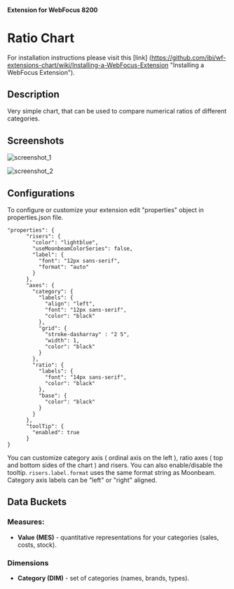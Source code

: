 #### Extension for WebFocus 8200

# Ratio Chart

For installation instructions please visit this [link] (https://github.com/ibi/wf-extensions-chart/wiki/Installing-a-WebFocus-Extension "Installing a WebFocus Extension").

## Description

Very simple chart, that can be used to compare numerical ratios of different categories.
## Screenshots

![screenshot_1](https://github.com/ibi/wf-extensions-chart/blob/master/com.ibi.ratio/screenshots/1.png)

![screenshot_2](https://github.com/ibi/wf-extensions-chart/blob/master/com.ibi.ratio/screenshots/2.png)

## Configurations

To configure or customize your extension edit "properties" object in properties.json file.
	
	"properties": {
          "risers": {          
            "color": "lightblue",
            "useMoonbeamColorSeries": false,
            "label": {
              "font": "12px sans-serif",
              "format": "auto"
            }
          },
          "axes": {
            "category": {
              "labels": {
                "align": "left",
                "font": "12px sans-serif",
                "color": "black"
              },
              "grid": {
                "stroke-dasharray" : "2 5",
                "width": 1,
                "color": "black"
              }
            },
            "ratio": {
              "labels": {
                "font": "14px sans-serif",
                "color": "black"
              },
              "base": {
                "color": "black"
              }
            }
          },
          "toolTip": {
            "enabled": true
          }
	}
You can customize category axis ( ordinal axis on the left ), ratio axes ( top and bottom sides of the chart ) and risers. You can also enable/disable the tooltip. `risers.label.format` uses the same format string as Moonbeam. Category axis labels can be "left" or "right" aligned.
## Data Buckets

### Measures:
* **Value (MES)** - quantitative representations for your categories (sales, costs, stock).

### Dimensions
* **Category (DIM)** - set of categories (names, brands, types).
